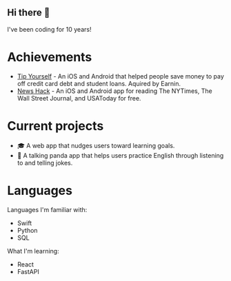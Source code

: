 ## Hi there 👋

I've been coding for 10 years!

# Achievements 
- [Tip Yourself](https://help.earnin.com/hc/en-us/articles/360041192274-How-does-Tip-Yourself-work) - An iOS and Android that helped people save money to pay off credit card debt and student loans. Aquired by Earnin.
- [News Hack](https://github.com/Lcarvajal-zz/News-Hack) - An iOS and Android app for reading The NYTimes, The Wall Street Journal, and USAToday for free.

# Current projects
- 🎓 A web app that nudges users toward learning goals.
- 🐼 A talking panda app that helps users practice English through listening to and telling jokes.

# Languages

Languages I'm familiar with:
- Swift
- Python
- SQL

What I'm learning:
- React
- FastAPI
